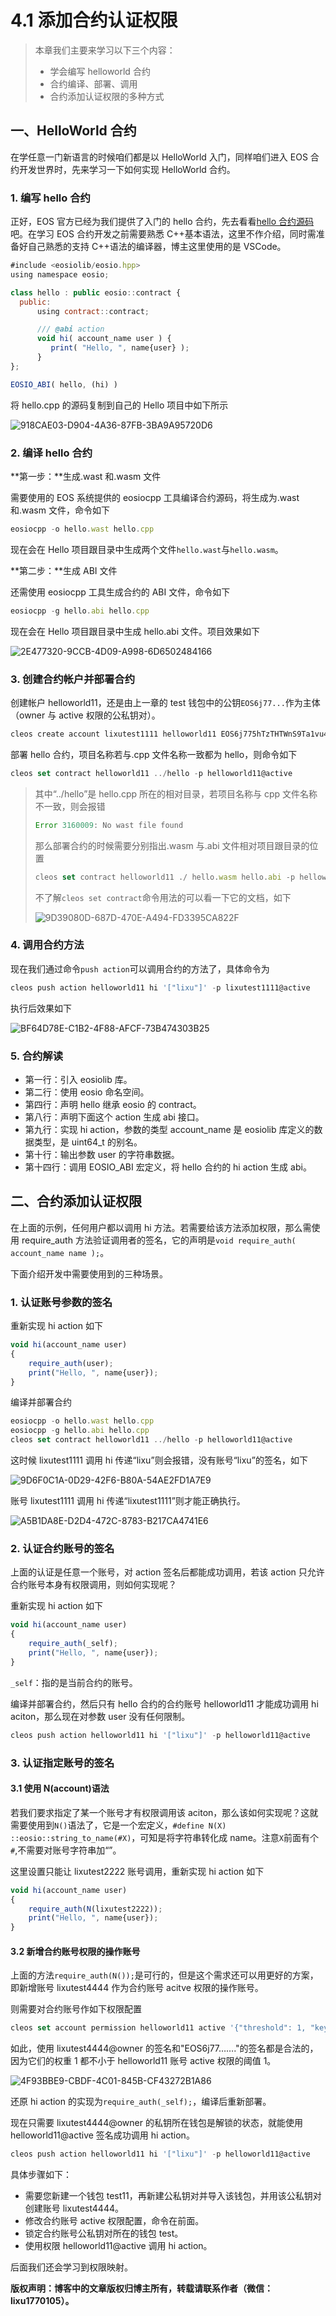 # 4.1 添加合约认证权限

> 本章我们主要来学习以下三个内容：
> 
> *   学会编写 helloworld 合约
> *   合约编译、部署、调用
> *   合约添加认证权限的多种方式

## 一、HelloWorld 合约

在学任意一门新语言的时候咱们都是以 HelloWorld 入门，同样咱们进入 EOS 合约开发世界时，先来学习一下如何实现 HelloWorld 合约。

### 1\. 编写 hello 合约

正好，EOS 官方已经为我们提供了入门的 hello 合约，先去看看[hello 合约源码](https://github.com/EOSIO/eos/blob/v1.2.6/contracts/hello/hello.cpp)吧。在学习 EOS 合约开发之前需要熟悉 C++基本语法，这里不作介绍，同时需准备好自己熟悉的支持 C++语法的编译器，博主这里使用的是 VSCode。

```js
#include <eosiolib/eosio.hpp>
using namespace eosio;

class hello : public eosio::contract {
  public:
      using contract::contract;

      /// @abi action 
      void hi( account_name user ) {
         print( "Hello, ", name{user} );
      }
};

EOSIO_ABI( hello, (hi) )
```

将 hello.cpp 的源码复制到自己的 Hello 项目中如下所示

![918CAE03-D904-4A36-87FB-3BA9A95720D6](img/4c995e7c1e3439a397fb98a79c04629b.jpg)

### 2\. 编译 hello 合约

**第一步：**生成.wast 和.wasm 文件

需要使用的 EOS 系统提供的 eosiocpp 工具编译合约源码，将生成为.wast 和.wasm 文件，命令如下

```js
eosiocpp -o hello.wast hello.cpp
```

现在会在 Hello 项目跟目录中生成两个文件`hello.wast`与`hello.wasm`。

**第二步：**生成 ABI 文件

还需使用 eosiocpp 工具生成合约的 ABI 文件，命令如下

```js
eosiocpp -g hello.abi hello.cpp
```

现在会在 Hello 项目跟目录中生成 hello.abi 文件。项目效果如下

![2E477320-9CCB-4D09-A998-6D6502484166](img/24913f9a981ba1e13b014a040edc3fca.jpg)

### 3\. 创建合约帐户并部署合约

创建帐户 helloworld11，还是由上一章的 test 钱包中的公钥`EOS6j77...`作为主体（owner 与 active 权限的公私钥对）。

```js
cleos create account lixutest1111 helloworld11 EOS6j775hTzTHTWnS9Ta1vu42qW8UHzP463QqGDzFtun6fybzKesd EOS6j775hTzTHTWnS9Ta1vu42qW8UHzP463QqGDzFtun6fybzKesd
```

部署 hello 合约，项目名称若与.cpp 文件名称一致都为 hello，则命令如下

```js
cleos set contract helloworld11 ../hello -p helloworld11@active
```

> 其中“../hello”是 hello.cpp 所在的相对目录，若项目名称与 cpp 文件名称不一致，则会报错
> 
> ```js
> Error 3160009: No wast file found
> ```
> 
> 那么部署合约的时候需要分别指出.wasm 与.abi 文件相对项目跟目录的位置
> 
> ```js
> cleos set contract helloworld11 ./ hello.wasm hello.abi -p helloworld11@active
> ```
> 
> 不了解`cleos set contract`命令用法的可以看一下它的文档，如下
> 
> ![9D39080D-687D-470E-A494-FD3395CA822F](img/2ebc49b9e371dc3d25f235996d2e6e87.jpg)

### 4\. 调用合约方法

现在我们通过命令`push action`可以调用合约的方法了，具体命令为

```js
cleos push action helloworld11 hi '["lixu"]' -p lixutest1111@active
```

执行后效果如下

![BF64D78E-C1B2-4F88-AFCF-73B474303B25](img/21ef0b1bdb9b2faa236b0cddb4be77c6.jpg)

### 5\. 合约解读

*   第一行：引入 eosiolib 库。
*   第二行：使用 eosio 命名空间。
*   第四行：声明 hello 继承 eosio 的 contract。
*   第八行：声明下面这个 action 生成 abi 接口。
*   第九行：实现 hi action，参数的类型 account_name 是 eosiolib 库定义的数据类型，是 uint64_t 的别名。
*   第十行：输出参数 user 的字符串数据。
*   第十四行：调用 EOSIO_ABI 宏定义，将 hello 合约的 hi action 生成 abi。

## 二、合约添加认证权限

在上面的示例，任何用户都以调用 hi 方法。若需要给该方法添加权限，那么需使用 require_auth 方法验证调用者的签名，它的声明是`void require_auth( account_name name );`。

下面介绍开发中需要使用到的三种场景。

### 1\. 认证账号参数的签名

重新实现 hi action 如下

```js
void hi(account_name user)
{
    require_auth(user);
    print("Hello, ", name{user});
}
```

编译并部署合约

```js
eosiocpp -o hello.wast hello.cpp
eosiocpp -g hello.abi hello.cpp
cleos set contract helloworld11 ../hello -p helloworld11@active
```

这时候 lixutest1111 调用 hi 传递“lixu”则会报错，没有账号“lixu”的签名，如下

![9D6F0C1A-0D29-42F6-B80A-54AE2FD1A7E9](img/865ed974b8ee9c1da3a871ddd65b5b1b.jpg)

账号 lixutest1111 调用 hi 传递“lixutest1111”则才能正确执行。

![A5B1DA8E-D2D4-472C-8783-B217CA4741E6](img/7a5846606f461a984a552ed0659a7101.jpg)

### 2\. 认证合约账号的签名

上面的认证是任意一个账号，对 action 签名后都能成功调用，若该 action 只允许合约账号本身有权限调用，则如何实现呢？

重新实现 hi action 如下

```js
void hi(account_name user)
{
    require_auth(_self);
    print("Hello, ", name{user});
}
```

`_self`：指的是当前合约的账号。

编译并部署合约，然后只有 hello 合约的合约账号 helloworld11 才能成功调用 hi aciton，那么现在对参数 user 没有任何限制。

```js
cleos push action helloworld11 hi '["lixu"]' -p helloworld11@active
```

### 3\. 认证指定账号的签名

#### 3.1 使用 N(account)语法

若我们要求指定了某一个账号才有权限调用该 aciton，那么该如何实现呢？这就需要使用到`N()`语法了，它是一个宏定义，`#define N(X) ::eosio::string_to_name(#X)`，可知是将字符串转化成 name。注意`X`前面有个`#`,不需要对账号字符串加“”。

这里设置只能让 lixutest2222 账号调用，重新实现 hi action 如下

```js
void hi(account_name user)
{
    require_auth(N(lixutest2222));
    print("Hello, ", name{user});
}
```

#### 3.2 新增合约账号权限的操作账号

上面的方法`require_auth(N());`是可行的，但是这个需求还可以用更好的方案，即新增账号 lixutest4444 作为合约账号 acitve 权限的操作账号。

则需要对合约账号作如下权限配置

```js
cleos set account permission helloworld11 active '{"threshold": 1, "keys": [{"key":"EOS6j775hTzTHTWnS9Ta1vu42qW8UHzP463QqGDzFtun6fybzKesd","weight": 1}], "accounts": [{"permission":{"actor":"lixutest4444", "permission":"owner"}, "weight":1}], "waits": []}'
```

如此，使用 lixutest4444@owner 的签名和"EOS6j77……."的签名都是合法的，因为它们的权重 1 都不小于 helloworld11 账号 active 权限的阈值 1。

![4F93BBE9-CBDF-4C01-845B-CF43272B1A86](img/78eac9d7ccf6f751c4014d1b6139e8d8.jpg)

还原 hi action 的实现为`require_auth(_self);`，编译后重新部署。

现在只需要 lixutest4444@owner 的私钥所在钱包是解锁的状态，就能使用 helloworld11@active 签名成功调用 hi action。

```js
cleos push action helloworld11 hi '["lixu"]' -p helloworld11@active
```

具体步骤如下：

*   需要您新建一个钱包 test11，再新建公私钥对并导入该钱包，并用该公私钥对创建账号 lixutest4444。
*   修改合约账号 active 权限配置，命令在前面。
*   锁定合约账号公私钥对所在的钱包 test。
*   使用权限 helloworld11@active 调用 hi action。

后面我们还会学习到权限映射。

**版权声明：博客中的文章版权归博主所有，转载请联系作者（微信：lixu1770105）。**